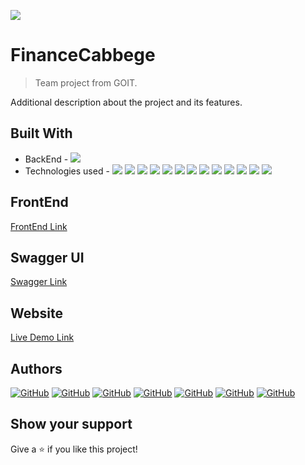 ![](https://img.shields.io/badge/%D0%A1%D0%B5%D1%81%D1%82%D1%80%D0%B8%D0%BD%D1%81%D1%82%D0%B2%D0%BE%D0%9A%D0%BE%D0%B4%D0%B0-teal)

# FinanceCabbege

> Team project from GOIT.

Additional description about the project and its features.

## Built With

- BackEnd - ![](https://img.shields.io/badge/Node.js-teal)
- Technologies used - ![](https://img.shields.io/badge/Express-teal)
  ![](https://img.shields.io/badge/Mongoose-teal)
  ![](https://img.shields.io/badge/Swagger-teal)
  ![](https://img.shields.io/badge/Cors-teal)
  ![](https://img.shields.io/badge/Bcrypt-teal)
  ![](https://img.shields.io/badge/Dotenv-teal)
  ![](https://img.shields.io/badge/Gravatar-teal)
  ![](https://img.shields.io/badge/Http-errors-teal)
  ![](https://img.shields.io/badge/Joi-teal)
  ![](https://img.shields.io/badge/Morgan-teal)
  ![](https://img.shields.io/badge/Nanoid-teal)
  ![](https://img.shields.io/badge/Query-string-teal)
  ![](https://img.shields.io/badge/Nodemont-teal)

## FrontEnd

[FrontEnd Link](https://github.com/Sima7777/group-6-project)

## Swagger UI

[Swagger Link](https://kapusta-pro.herokuapp.com/api-docs/)

## Website

[Live Demo Link](https://kapusta-group-6-project.netlify.app)

## Authors

<a href="https://github.com/Sima7777/group-6-project/graphs/contributors"></a>

<a align="center" href="https://github.com/veraivaniuk">![GitHub](https://img.shields.io/badge/-VeraIvaniuk-05122A?style=flat&logo=github)</a>
<a align="center" href="https://github.com/Ivanka1991">![GitHub](https://img.shields.io/badge/-IvankaBuravetska-05122A?style=flat&logo=github)</a>
<a align="center" href="https://github.com/AlexeyGrk">![GitHub](https://img.shields.io/badge/-AlexeyGrk-05122A?style=flat&logo=github)</a>
<a align="center" href="https://github.com/NataliiaChernieva">![GitHub](https://img.shields.io/badge/-NataliiaChernieva-05122A?style=flat&logo=github)</a>
<a align="center" href="https://github.com/Kateryna993">![GitHub](https://img.shields.io/badge/-KaterynaDem4enko-05122A?style=flat&logo=github)</a>
<a align="center" href="https://github.com/Sima7777">![GitHub](https://img.shields.io/badge/-AlecsandrSimakov-05122A?style=flat&logo=github)</a>
<a align="center" href="https://github.com/ichyryk">![GitHub](https://img.shields.io/badge/-IrynaChyryk-05122A?style=flat&logo=github)</a>

## Show your support

Give a ⭐️ if you like this project!
